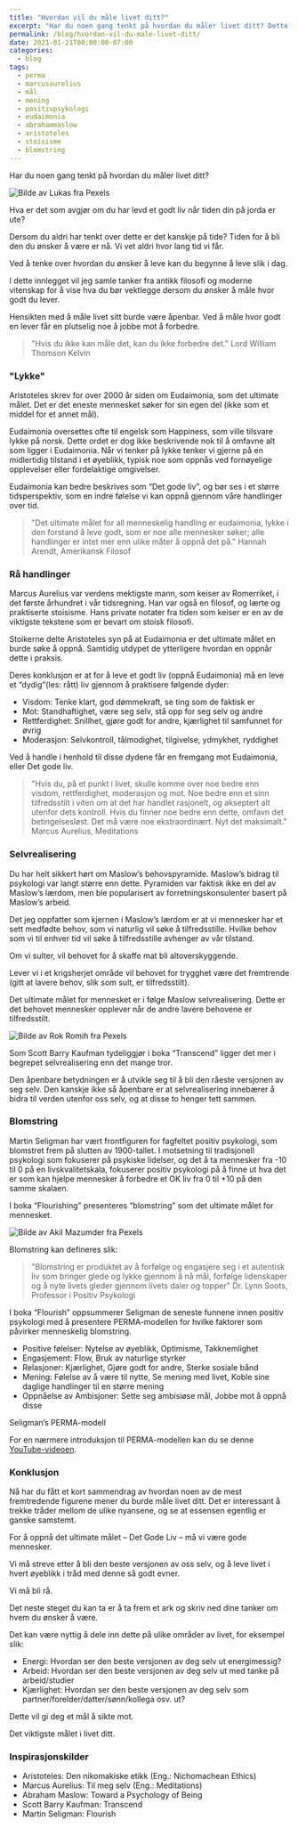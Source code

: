 ```yaml
---
title: "Hvordan vil du måle livet ditt?"
excerpt: "Har du noen gang tenkt på hvordan du måler livet ditt? Dette innlegget samler tanker fra antikk filosofi og moderne vitenskap for å vise hva du bør vektlegge."
permalink: /blog/hvordan-vil-du-male-livet-ditt/
date: 2021-01-21T00:00:00-07:00
categories:
  - blog
tags:
  - perma
  - marcusaurelius
  - mål
  - mening
  - positivpsykologi
  - eudaimonia
  - abrahammaslow
  - aristoteles
  - stoisisme
  - blomstring
---
```


Har du noen gang tenkt på hvordan du måler livet ditt?

![Bilde av Lukas fra Pexels](https://www.pexels.com/photo/person-holding-a-glass-ball-669610/)

Hva er det som avgjør om du har levd et godt liv når tiden din på jorda er ute?

Dersom du aldri har tenkt over dette er det kanskje på tide? Tiden for å bli den du ønsker å være er nå. Vi vet aldri hvor lang tid vi får.

Ved å tenke over hvordan du ønsker å leve kan du begynne å leve slik i dag.

I dette innlegget vil jeg samle tanker fra antikk filosofi og moderne vitenskap for å vise hva du bør vektlegge dersom du ønsker å måle hvor godt du lever.

Hensikten med å måle livet sitt burde være åpenbar. Ved å måle hvor godt en lever får en plutselig noe å jobbe mot å forbedre.

> "Hvis du ikke kan måle det, kan du ikke forbedre det."
> Lord William Thomson Kelvin

### "Lykke"

Aristoteles skrev for over 2000 år siden om Eudaimonia, som det ultimate målet. Det er det eneste mennesket søker for sin egen del (ikke som et middel for et annet mål).

Eudaimonia oversettes ofte til engelsk som Happiness, som ville tilsvare lykke på norsk. Dette ordet er dog ikke beskrivende nok til å omfavne alt som ligger i Eudaimonia. Når vi tenker på lykke tenker vi gjerne på en midlertidig tilstand i et øyeblikk, typisk noe som oppnås ved fornøyelige opplevelser eller fordelaktige omgivelser.

Eudaimonia kan bedre beskrives som “Det gode liv”, og bør ses i et større tidsperspektiv, som en indre følelse vi kan oppnå gjennom våre handlinger over tid.

> "Det ultimate målet for all menneskelig handling er eudaimonia, lykke i den forstand å leve godt, som er noe alle mennesker søker; alle handlinger er intet mer enn ulike måter å oppnå det på."
> Hannah Arendt, Amerikansk Filosof

### Rå handlinger

Marcus Aurelius var verdens mektigste mann, som keiser av Romerriket, i det første århundret i vår tidsregning. Han var også en filosof, og lærte og praktiserte stoisisme. Hans private notater fra tiden som keiser er en av de viktigste tekstene som er bevart om stoisk filosofi.

Stoikerne delte Aristoteles syn på at Eudaimonia er det ultimate målet en burde søke å oppnå. Samtidig utdypet de ytterligere hvordan en oppnår dette i praksis.

Deres konklusjon er at for å leve et godt liv (oppnå Eudaimonia) må en leve et “dydig”(les: rått) liv gjennom å praktisere følgende dyder:

- Visdom: Tenke klart, god dømmekraft, se ting som de faktisk er
- Mot: Standhaftighet, være seg selv, stå opp for seg selv og andre
- Rettferdighet: Snillhet, gjøre godt for andre, kjærlighet til samfunnet for øvrig
- Moderasjon: Selvkontroll, tålmodighet, tilgivelse, ydmykhet, ryddighet

Ved å handle i henhold til disse dydene får en fremgang mot Eudaimonia, eller Det gode liv.

> "Hvis du, på et punkt i livet, skulle komme over noe bedre enn visdom, rettferdighet, moderasjon og mot.
> Noe bedre enn et sinn tilfredsstilt i viten om at det har handlet rasjonelt, og akseptert alt utenfor dets kontroll.
> Hvis du finner noe bedre enn dette, omfavn det betingelsesløst.
> Det må være noe ekstraordinært.
> Nyt det maksimalt."
> Marcus Aurelius, Meditations

### Selvrealisering

Du har helt sikkert hørt om Maslow’s behovspyramide. Maslow’s bidrag til psykologi var langt større enn dette. Pyramiden var faktisk ikke en del av Maslow’s lærdom, men ble popularisert av forretningskonsulenter basert på Maslow’s arbeid.

Det jeg oppfatter som kjernen i Maslow’s lærdom er at vi mennesker har et sett medfødte behov, som vi naturlig vil søke å tilfredsstille. Hvilke behov som vi til enhver tid vil søke å tilfredsstille avhenger av vår tilstand.

Om vi sulter, vil behovet for å skaffe mat bli altoverskyggende.

Lever vi i et krigsherjet område vil behovet for trygghet være det fremtrende (gitt at lavere behov, slik som sult, er tilfredsstilt).

Det ultimate målet for mennesket er i følge Maslow selvrealisering. Dette er det behovet mennesker opplever når de andre lavere behovene er tilfredsstilt.

![Bilde av Rok Romih fra Pexels](https://www.pexels.com/photo/man-standing-on-rock-formation-3408744/)

Som Scott Barry Kaufman tydeliggjør i boka “Transcend” ligger det mer i begrepet selvrealisering enn det mange tror.

Den åpenbare betydningen er å utvikle seg til å bli den råeste versjonen av seg selv. Den kanskje ikke så åpenbare er at selvrealisering innebærer å bidra til verden utenfor oss selv, og at disse to henger tett sammen.

### Blomstring

Martin Seligman har vært frontfiguren for fagfeltet positiv psykologi, som blomstret frem på slutten av 1900-tallet. I motsetning til tradisjonell psykologi som fokuserer på psykiske lidelser, og det å ta mennesker fra -10 til 0 på en livskvalitetskala, fokuserer positiv psykologi på å finne ut hva det er som kan hjelpe mennesker å forbedre et OK liv fra 0 til +10 på den samme skalaen.

I boka “Flourishing” presenteres “blomstring” som det ultimate målet for mennesket.

![Bilde av Akil Mazumder fra Pexels](https://www.pexels.com/photo/pink-lotus-flower-36764/)

Blomstring kan defineres slik:

> "Blomstring er produktet av å forfølge og engasjere seg i et autentisk liv som bringer glede og lykke gjennom å nå mål, forfølge lidenskaper og å nyte livets gleder gjennom livets daler og topper"
> Dr. Lynn Soots, Professor i Positiv Psykologi

I boka “Flourish” oppsummerer Seligman de seneste funnene innen positiv psykologi med å presentere PERMA-modellen for hvilke faktorer som påvirker menneskelig blomstring.

- Positive følelser: Nytelse av øyeblikk, Optimisme, Takknemlighet
- Engasjement: Flow, Bruk av naturlige styrker
- Relasjoner: Kjærlighet, Gjøre godt for andre, Sterke sosiale bånd
- Mening: Følelse av å være til nytte, Se mening med livet, Koble sine daglige handlinger til en større mening
- Oppnåelse av Ambisjoner: Sette seg ambisiøse mål, Jobbe mot å oppnå disse

Seligman’s PERMA-modell

For en nærmere introduksjon til PERMA-modellen kan du se denne [YouTube-videoen](https://www.youtube.com/watch?v=1SWZFGNXl50).

### Konklusjon

Nå har du fått et kort sammendrag av hvordan noen av de mest fremtredende figurene mener du burde måle livet ditt. Det er interessant å trekke tråder mellom de ulike nyansene, og se at essensen egentlig er ganske samstemt.

For å oppnå det ultimate målet – Det Gode Liv – må vi være gode mennesker.

Vi må streve etter å bli den beste versjonen av oss selv, og å leve livet i hvert øyeblikk i tråd med denne så godt evner.

Vi må bli rå.

Det neste steget du kan ta er å ta frem et ark og skriv ned dine tanker om hvem du ønsker å være.

Det kan være nyttig å dele inn dette på ulike områder av livet, for eksempel slik:

- Energi: Hvordan ser den beste versjonen av deg selv ut energimessig?
- Arbeid: Hvordan ser den beste versjonen av deg selv ut med tanke på arbeid/studier
- Kjærlighet: Hvordan ser den beste versjonen av deg selv som partner/forelder/datter/sønn/kollega osv. ut?

Dette vil gi deg et mål å sikte mot.

Det viktigste målet i livet ditt.

### Inspirasjonskilder

- Aristoteles: Den nikomakiske etikk (Eng.: Nichomachean Ethics)
- Marcus Aurelius: Til meg selv (Eng.: Meditations)
- Abraham Maslow: Toward a Psychology of Being
- Scott Barry Kaufman: Transcend
- Martin Seligman: Flourish

